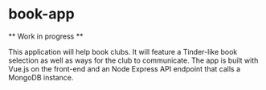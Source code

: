 # book-app
** Work in progress **

This application will help book clubs. It will feature a Tinder-like book selection as well as ways for the club to communicate. The app is built with Vue.js on the front-end and an Node Express API endpoint that calls a MongoDB instance.
